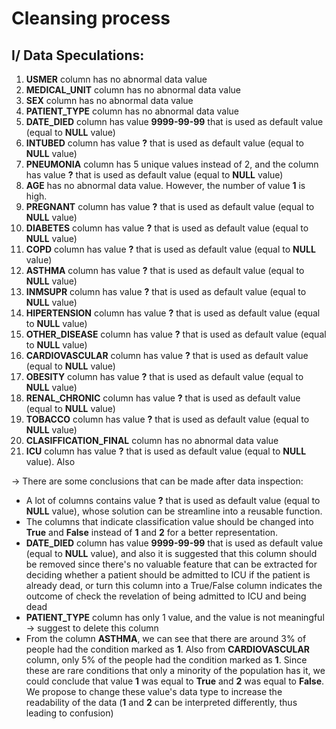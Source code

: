 # Cleansing process

## I/ Data Speculations: 
1. **USMER** column has no abnormal data value
2. **MEDICAL_UNIT** column has no abnormal data value
3. **SEX** column has no abnormal data value
4. **PATIENT_TYPE** column has no abnormal data value
5. **DATE_DIED** column has value **9999-99-99** that is used as default value (equal to **NULL** value)
6. **INTUBED** column has value **?** that is used as default value (equal to **NULL** value)
7. **PNEUMONIA** column has 5 unique values instead of 2, and the column has value **?** that is used as default value (equal to **NULL** value) 
8. **AGE** has no abnormal data value. However, the number of value **1** is high.
9. **PREGNANT** column has value **?** that is used as default value (equal to **NULL** value) 
10. **DIABETES** column has value **?** that is used as default value (equal to **NULL** value) 
11. **COPD** column has value **?** that is used as default value (equal to **NULL** value) 
12. **ASTHMA** column has value **?** that is used as default value (equal to **NULL** value)
13. **INMSUPR** column has value **?** that is used as default value (equal to **NULL** value)
14. **HIPERTENSION** column has value **?** that is used as default value (equal to **NULL** value)
15. **OTHER_DISEASE** column has value **?** that is used as default value (equal to **NULL** value)
16. **CARDIOVASCULAR** column has value **?** that is used as default value (equal to **NULL** value)
17. **OBESITY** column has value **?** that is used as default value (equal to **NULL** value)
18. **RENAL_CHRONIC** column has value **?** that is used as default value (equal to **NULL** value)
19. **TOBACCO** column has value **?** that is used as default value (equal to **NULL** value)
20. **CLASIFFICATION_FINAL** column has no abnormal data value
21. **ICU** column has value **?** that is used as default value (equal to **NULL** value). Also 

&rarr; There are some conclusions that can be made after data inspection:
- A lot of columns contains value **?** that is used as default value (equal to **NULL** value), whose solution can be streamline into a reusable function.
- The columns that indicate classification value should be changed into **True** and **False** instead of **1** and **2** for a better representation.
- **DATE_DIED** column has value **9999-99-99** that is used as default value (equal to **NULL** value), and also it is suggested that this column should be removed since there's no valuable feature that can be extracted for deciding whether a patient should be admitted to ICU if the patient is already dead, or turn this column into a True/False column indicates the outcome of check the revelation of being admitted to ICU and being dead
- **PATIENT_TYPE** column has only 1 value, and the value is not meaningful &rarr; suggest to delete this column
- From the column **ASTHMA**, we can see that there are around 3% of people had the condition marked as **1**. Also from **CARDIOVASCULAR** column, only 5% of the people had the condition marked as **1**. Since these are rare conditions that only a minority of the population has it, we could conclude that value **1** was equal to **True** and **2** was equal to **False**. We propose to change these value's data type to increase the readability of the data (**1** and **2** can be interpreted differently, thus leading to confusion)